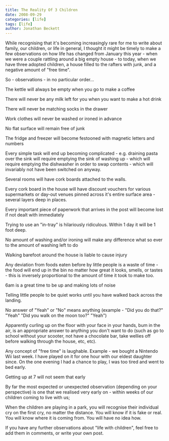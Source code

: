 ```yaml
---
title: The Reality Of 3 Children
date: 2008-09-29
categories: [life]
tags: [life]
author: Jonathan Beckett
---
```


While recognising that it's becoming increasingly rare for me to write about family, our children, or life in general, I thought it might be timely to make a few observations on how life has changed from January this year - when we were a couple rattling around a big empty house - to today, when we have three adopted children, a house filled to the rafters with junk, and a negative amount of "free time".

So - observations - in no particular order...

The kettle will always be empty when you go to make a coffee

There will never be any milk left for you when you want to make a hot drink

There will never be matching socks in the drawer

Work clothes will never be washed or ironed in advance

No flat surface will remain free of junk

The fridge and freezer will become festooned with magnetic letters and numbers

Every simple task will end up becoming complicated - e.g. draining pasta over the sink will require emptying the sink of washing up - which will require emptying the dishwasher in order to swap contents - which will invariably not have been switched on anyway.

Several rooms will have cork boards attached to the walls.

Every cork board in the house will have discount vouchers for various supermarkets or day-out venues pinned across it's entire surface area - several layers deep in places.

Every important piece of paperwork that arrives in the post will become lost if not dealt with immediately

Trying to use an "in-tray" is hilariously ridiculous. Within 1 day it will be 1 foot deep.

No amount of washing and/or ironing will make any difference what so ever to the amount of washing left to do

Walking barefoot around the house is liable to cause injury

Any deviation from foods eaten before by little people is a waste of time - the food will end up in the bin no matter how great it looks, smells, or tastes - this is inversely proportional to the amount of time it took to make too.

6am is a great time to be up and making lots of noise

Telling little people to be quiet works until you have walked back across the landing.

No answer of "Yeah" or "No" means anything (example - "Did you do that?" "Yeah" "Did you walk on the moon too?" "Yeah")

Apparently curling up on the floor with your face in your hands, bum in the air, is an appropriate answer to anything you don't want to do (such as go to school without your scooter, not have a chocolate bar, take wellies off before walking through the house, etc, etc).

Any concept of "free time" is laughable. Example - we bought a Nintendo Wii last week. I have played on it for one hour with our eldest daughter since. On the one evening I had a chance to play, I was too tired and went to bed early.

Getting up at 7 will not seem that early

By far the most expected or unexpected observation (depending on your perspective) is one that we realised very early on - within weeks of our children coming to live with us;

When the children are playing in a park, you will recognise their individual cry on the first cry, no matter the distance. You will know if it is fake or real. You will know where it is coming from. You will have no idea how.

If you have any further observations about "life with children", feel free to add them in comments, or write your own post.